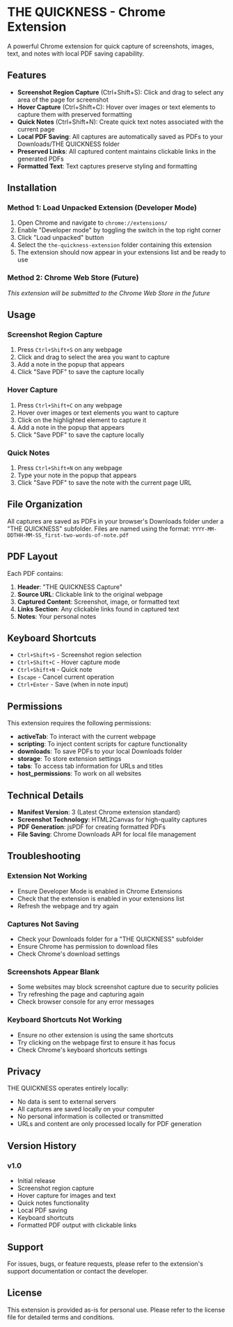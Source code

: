 # THE QUICKNESS - Chrome Extension

A powerful Chrome extension for quick capture of screenshots, images, text, and notes with local PDF saving capability.

## Features

- **Screenshot Region Capture** (Ctrl+Shift+S): Click and drag to select any area of the page for screenshot
- **Hover Capture** (Ctrl+Shift+C): Hover over images or text elements to capture them with preserved formatting
- **Quick Notes** (Ctrl+Shift+N): Create quick text notes associated with the current page
- **Local PDF Saving**: All captures are automatically saved as PDFs to your Downloads/THE QUICKNESS folder
- **Preserved Links**: All captured content maintains clickable links in the generated PDFs
- **Formatted Text**: Text captures preserve styling and formatting

## Installation

### Method 1: Load Unpacked Extension (Developer Mode)

1. Open Chrome and navigate to `chrome://extensions/`
2. Enable "Developer mode" by toggling the switch in the top right corner
3. Click "Load unpacked" button
4. Select the `the-quickness-extension` folder containing this extension
5. The extension should now appear in your extensions list and be ready to use

### Method 2: Chrome Web Store (Future)
*This extension will be submitted to the Chrome Web Store in the future*

## Usage

### Screenshot Region Capture
1. Press `Ctrl+Shift+S` on any webpage
2. Click and drag to select the area you want to capture
3. Add a note in the popup that appears
4. Click "Save PDF" to save the capture locally

### Hover Capture
1. Press `Ctrl+Shift+C` on any webpage
2. Hover over images or text elements you want to capture
3. Click on the highlighted element to capture it
4. Add a note in the popup that appears
5. Click "Save PDF" to save the capture locally

### Quick Notes
1. Press `Ctrl+Shift+N` on any webpage
2. Type your note in the popup that appears
3. Click "Save PDF" to save the note with the current page URL

## File Organization

All captures are saved as PDFs in your browser's Downloads folder under a "THE QUICKNESS" subfolder. Files are named using the format:
`YYYY-MM-DDTHH-MM-SS_first-two-words-of-note.pdf`

## PDF Layout

Each PDF contains:
1. **Header**: "THE QUICKNESS Capture"
2. **Source URL**: Clickable link to the original webpage
3. **Captured Content**: Screenshot, image, or formatted text
4. **Links Section**: Any clickable links found in captured text
5. **Notes**: Your personal notes

## Keyboard Shortcuts

- `Ctrl+Shift+S` - Screenshot region selection
- `Ctrl+Shift+C` - Hover capture mode
- `Ctrl+Shift+N` - Quick note
- `Escape` - Cancel current operation
- `Ctrl+Enter` - Save (when in note input)

## Permissions

This extension requires the following permissions:
- **activeTab**: To interact with the current webpage
- **scripting**: To inject content scripts for capture functionality
- **downloads**: To save PDFs to your local Downloads folder
- **storage**: To store extension settings
- **tabs**: To access tab information for URLs and titles
- **host_permissions**: To work on all websites

## Technical Details

- **Manifest Version**: 3 (Latest Chrome extension standard)
- **Screenshot Technology**: HTML2Canvas for high-quality captures
- **PDF Generation**: jsPDF for creating formatted PDFs
- **File Saving**: Chrome Downloads API for local file management

## Troubleshooting

### Extension Not Working
- Ensure Developer Mode is enabled in Chrome Extensions
- Check that the extension is enabled in your extensions list
- Refresh the webpage and try again

### Captures Not Saving
- Check your Downloads folder for a "THE QUICKNESS" subfolder
- Ensure Chrome has permission to download files
- Check Chrome's download settings

### Screenshots Appear Blank
- Some websites may block screenshot capture due to security policies
- Try refreshing the page and capturing again
- Check browser console for any error messages

### Keyboard Shortcuts Not Working
- Ensure no other extension is using the same shortcuts
- Try clicking on the webpage first to ensure it has focus
- Check Chrome's keyboard shortcuts settings

## Privacy

THE QUICKNESS operates entirely locally:
- No data is sent to external servers
- All captures are saved locally on your computer
- No personal information is collected or transmitted
- URLs and content are only processed locally for PDF generation

## Version History

### v1.0
- Initial release
- Screenshot region capture
- Hover capture for images and text
- Quick notes functionality
- Local PDF saving
- Keyboard shortcuts
- Formatted PDF output with clickable links

## Support

For issues, bugs, or feature requests, please refer to the extension's support documentation or contact the developer.

## License

This extension is provided as-is for personal use. Please refer to the license file for detailed terms and conditions.